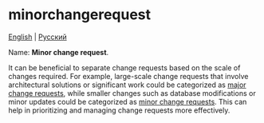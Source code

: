# minorchangerequest

[English](minorchangerequest.md) | [Русский](minorchangerequest.ru.md)

Name: **Minor change request**.

It can be beneficial to separate change requests based on the scale of changes required. 
For example, large-scale change requests that involve architectural solutions or significant work could be categorized as [major change requests](../admin/majorchangerequest.md), while smaller changes such as database modifications or minor updates could be categorized as [minor change requests](../admin/minorchangerequest.md). 
This can help in prioritizing and managing change requests more effectively.

